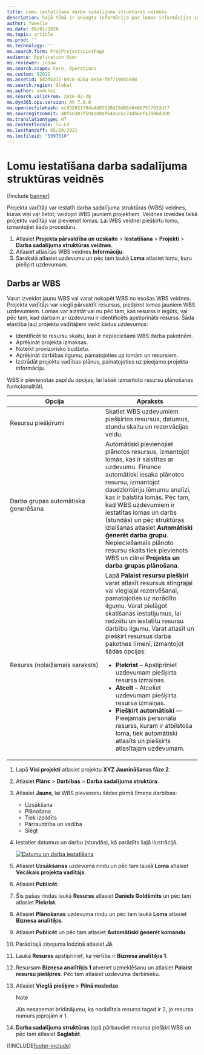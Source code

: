 ```yaml
---
title: Lomu iestatīšana darba sadalījuma struktūras veidnēs
description: Šajā tēmā ir sniegta informācija par lomas informācijas iestatīšanu darba sadalījuma struktūras veidnēs.
author: Yowelle
ms.date: 09/01/2020
ms.topic: article
ms.prod: ''
ms.technology: ''
ms.search.form: ProjProjectsListPage
audience: Application User
ms.reviewer: josaw
ms.search.scope: Core, Operations
ms.custom: 82022
ms.assetid: bd2fb375-84c6-428a-8e54-f0f719045898
ms.search.region: Global
ms.author: andchoi
ms.search.validFrom: 2016-02-28
ms.dyn365.ops.version: AX 7.0.0
ms.openlocfilehash: ec952021f9da4d83520d29d68d040675f7933df7
ms.sourcegitcommit: 40f68387f594180af64a5e5c748b6efa188bd300
ms.translationtype: HT
ms.contentlocale: lv-LV
ms.lasthandoff: 05/10/2021
ms.locfileid: "5997610"
---
```

# <a name="set-up-roles-on-work-breakdown-structure-templates"></a>Lomu iestatīšana darba sadalījuma struktūras veidnēs

[!include [banner](../includes/banner.md)]

Projekta vadītāji var iestatīt darba sadalījuma struktūras (WBS) veidnes, kuras viņi var lietot, veidojot WBS jauniem projektiem. Veidnes izveides laikā projektu vadītāji var pievienot lomas. Lai WBS veidnei piešķirtu lomu, izmantojiet šādu procedūru.

1. Atlasiet **Projekta pārvaldība un uzskaite** > **Iestatīšana** > **Projekti** > **Darba sadalījuma struktūras veidnes**.
2. Atlasiet atlasītās WBS veidnes **Informāciju**.
3. Sarakstā atlasiet uzdevumu un pēc tam laukā **Loma** atlasiet lomu, kuru piešķirt uzdevumam.

## <a name="work-with-a-wbs"></a>Darbs ar WBS

Varat izveidot jaunu WBS vai varat nokopēt WBS no esošas WBS veidnes. Projekta vadītājs var viegli pārvaldīt resursus, piešķirot lomas jauniem WBS uzdevumiem. Lomas var aizstāt vai nu pēc tam, kas resurss ir iegūts, vai pēc tam, kad darbam ar uzdevumu ir identificēts apstiprināts resurss. Šāda elastība ļauj projektu vadītājiem veikt šādus uzdevumus:

- Identificēt to resursu skaitu, kuri ir nepieciešami WBS darba pakotnēm.
- Aprēķināt projekta izmaksas.
- Noteikt provizorisko budžetu.
- Aprēķināt darbības ilgumu, pamatojoties uz lomām un resursiem.
- Izstrādāt projekta vadības plānus, pamatojoties uz pieejamo projekta informāciju.

WBS ir pievienotas papildu opcijas, lai labāk izmantotu resursu plānošanas funkcionalitāti.

<table>
<colgroup>
<col width="50%" />
<col width="50%" />
</colgroup>
<thead>
<tr class="header">
<th>Opcija</th>
<th>Apraksts</th>
</tr>
</thead>
<tbody>
<tr class="odd">
<td>Resursu piešķīrumi</td>
<td>Skatiet WBS uzdevumiem piešķirtos resursus, datumus, stundu skaitu un rezervācijas veidu.</td>
</tr>
<tr class="even">
<td>Darba grupas automātiska ģenerēšana</td>
<td>Automātiski pievienojiet plānotos resursus, izmantojot lomas, kas ir saistītas ar uzdevumu. Finance automātiski iesaka plānotos resursu, izmantojot daudzkritēriju lēmumu analīzi, kas ir balstīta lomās. Pēc tam, kad WBS uzdevumiem ir iestatītas lomas un darbs (stundās) un pēc struktūras izlaišanas atlasiet <strong>Automātiski ģenerēt darba grupu</strong>. Nepieciešamais plānoto resursu skaits tiek pievienots WBS un cilnei <strong>Projekta un darba grupas plānošana</strong>.</td>
</tr>
<tr class="odd">
<td>Resurss (nolaižamais saraksts)</td>
<td>Lapā <strong>Palaist resursu piešķiri</strong> varat atlasīt resursus stingrajai vai vieglajai rezervēšanai, pamatojoties uz norādīto ilgumu. Varat pielāgot skatīšanas iestatījumus, lai redzētu un iestatītu resursu darbību ilgumu. Varat atlasīt un piešķirt resursus darba pakotnes līmenī, izmantojot šādas opcijas:
<ul>
<li><strong>Piekrist</strong> – Apstipriniet uzdevumam piešķirta resursa izmaiņas.</li>
<li><strong>Atcelt</strong> – Atceliet uzdevumam piešķirta resursa izmaiņas.</li>
<li><strong>Piešķirt automātiski</strong> — Pieejamais personāla resurss, kuram ir atbilstoša loma, tiek automātiski atlasīts un piešķirts atlasītajam uzdevumam.</li>
</ul></td>
</tr>
</tbody>
</table>

1. Lapā **Visi projekti** atlasiet projektu **XYZ Jaunināšanas fāze 2**.
2. Atlasiet **Plāns** > **Darbības** > **Darba sadalījuma struktūra**.
3. Atlasiet **Jauns**, lai WBS pievienotu šādas pirmā līmeņa darbības:

    - Uzsākšana
    - Plānošana
    - Tiek izpildīts
    - Pārraudzība un vadība
    - Slēgt

4. Iestatiet datumus un darbu (stundās), kā parādīts šajā ilustrācijā.

    [![Datumu un darba iestatīšana](./media/projectresourcing10.jpg)](./media/projectresourcing10.jpg)

5. Atlasiet **Uzsākšanas** uzdevuma rindu un pēc tam laukā **Loma** atlasiet **Vecākais projekta vadītājs**.
6. Atlasiet **Publicēt**.
7. Šīs pašas rindas laukā **Resurss** atlasiet **Daniels Goldšmits** un pēc tam atlasiet **Piekrist**.
8. Atlasiet **Plānošanas** uzdevuma rindu un pēc tam laukā **Loma** atlasiet **Biznesa analītiķis**.
9. Atlasiet **Publicēt** un pēc tam atlasiet **Automātiski ģenerēt komandu**.
10. Parādītajā ziņojuma lodziņā atlasiet **Jā**.
11. Laukā **Resurss** apstipriniet, ka vērtība ir **Biznesa analītiķis 1**.
12. Resursam **Biznesa analītiķis 1** atveriet uzmeklēšanu un atlasiet **Palaist resursu piešķires**. Pēc tam atlasiet uzdevuma darbinieku.
13. Atlasiet **Vieglā piešķire** &gt; **Pilnā noslodze**.

    > [!NOTE] 
    > Jūs nesaņemat brīdinājumu, ka norādītais resurss tagad ir 2, jo resursa numurs joprojām ir 1.

14. **Darba sadalījuma struktūras** lapā pārbaudiet resursa piešķiri WBS un pēc tam atlasiet **Saglabāt**.


[!INCLUDE[footer-include](../includes/footer-banner.md)]